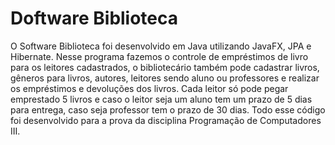 # Doftware Biblioteca

  O Software Biblioteca foi desenvolvido em Java utilizando JavaFX, JPA e Hibernate. Nesse programa fazemos o controle de empréstimos de livro para os leitores cadastrados, o bibliotecário também pode cadastrar livros, gêneros para livros, autores, leitores sendo aluno ou professores e realizar os empréstimos e devoluções dos livros. Cada leitor só pode pegar emprestado 5 livros e caso o leitor seja um aluno tem um prazo de 5 dias para entrega, caso seja professor tem o prazo de 30 dias. Todo esse código foi desenvolvido para a prova da disciplina Programação de Computadores III.
